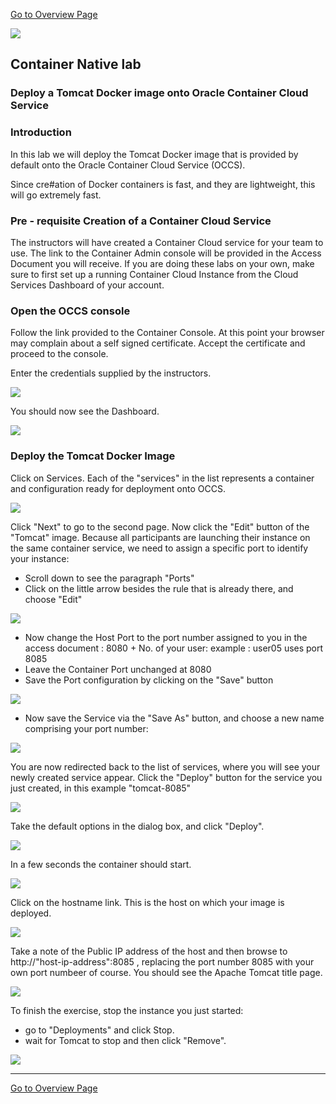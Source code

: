 
[Go to Overview Page](../AppDevInfra.md)

![](../../common/images/customer.logo2.png)
## Container Native lab ##
### Deploy a Tomcat Docker image onto Oracle Container Cloud Service ###

### Introduction
In this lab we will deploy the Tomcat Docker image that is provided by default onto the Oracle Container Cloud Service (OCCS).

Since cre#ation of Docker containers is fast, and they are lightweight, this will go extremely fast.

### Pre - requisite Creation of a Container Cloud Service
The instructors will have created a Container Cloud service for your team to use.  The link to the Container Admin console will be provided in the Access Document you will receive.  If you are doing these labs on your own, make sure to first set up a running Container Cloud Instance from the Cloud Services Dashboard of your account.


### Open the OCCS console

Follow the link provided to the Container Console.  At this point your browser may complain about a self signed certificate.  Accept the certificate and proceed to the console.

Enter the credentials supplied by the instructors.

![](images/admin-login.png)

You should now see the Dashboard.

![](images/dashboard.png)

### Deploy the Tomcat Docker Image

Click on Services.  Each of the "services" in the list represents a container and configuration ready for deployment onto OCCS.

![](images/services-page-1.png)

Click "Next" to go to the second page.  Now click the "Edit" button of the "Tomcat" image.  Because all participants are launching their instance on the same container service, we need to assign a specific port to identify your instance:

- Scroll down to see the paragraph "Ports"
- Click on the little arrow besides the rule that is already there, and choose "Edit"

![](images/edit-service.png)

- Now change the Host Port to the port number assigned to you in the access document : 8080 + No. of your user: example : user05 uses port 8085
- Leave the Container Port unchanged at 8080
- Save the Port configuration by clicking on the "Save" button

![](images/edit-port.png)

- Now save the Service via the "Save As" button, and choose a new name comprising your port number:

![](images/Tomcat8085.PNG)

You are now redirected back to the list of services, where you will see your newly created service appear.  Click the "Deploy" button for the service you just created, in this example "tomcat-8085"

![](images/services-page-2.png)

Take the default options in the dialog box, and click "Deploy".

![](images/deployment-defaults.png)

In a few seconds the container should start.

![](images/deployed.png)

Click on the hostname link.  This is the host on which your image is deployed.

![](images/host.png)

Take a note of the Public IP address of the host and then browse to http://"host-ip-address":8085
, replacing the port number 8085 with your own port numbeer of course.
You should see the Apache Tomcat title page.

![](images/tomcat.png)

To finish the exercise, stop the instance you just started: 
- go to "Deployments" and click Stop.  
- wait for Tomcat to stop and then click "Remove".

![](images/deployments.png)

---
[Go to Overview Page](../AppDevInfra.md) 
